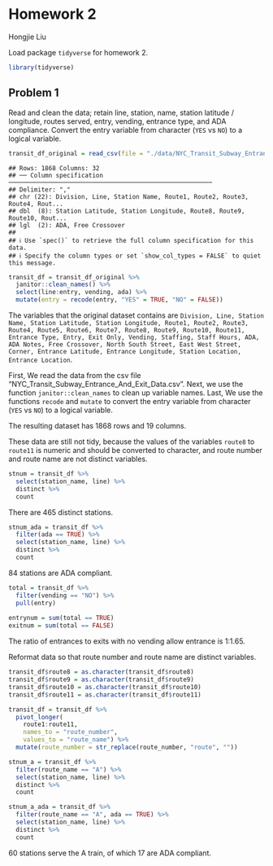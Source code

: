 Homework 2
================
Hongjie Liu

Load package `tidyverse` for homework 2.

``` r
library(tidyverse)
```

## Problem 1

Read and clean the data; retain line, station, name, station latitude /
longitude, routes served, entry, vending, entrance type, and ADA
compliance. Convert the entry variable from character (`YES` vs `NO`) to
a logical variable.

``` r
transit_df_original = read_csv(file = "./data/NYC_Transit_Subway_Entrance_And_Exit_Data.csv")
```

    ## Rows: 1868 Columns: 32
    ## ── Column specification ────────────────────────────────────────────────────────
    ## Delimiter: ","
    ## chr (22): Division, Line, Station Name, Route1, Route2, Route3, Route4, Rout...
    ## dbl  (8): Station Latitude, Station Longitude, Route8, Route9, Route10, Rout...
    ## lgl  (2): ADA, Free Crossover
    ## 
    ## ℹ Use `spec()` to retrieve the full column specification for this data.
    ## ℹ Specify the column types or set `show_col_types = FALSE` to quiet this message.

``` r
transit_df = transit_df_original %>% 
  janitor::clean_names() %>% 
  select(line:entry, vending, ada) %>% 
  mutate(entry = recode(entry, "YES" = TRUE, "NO" = FALSE))
```

The variables that the original dataset contains are
`Division, Line, Station Name, Station Latitude, Station Longitude, Route1, Route2, Route3, Route4, Route5, Route6, Route7, Route8, Route9, Route10, Route11, Entrance Type, Entry, Exit Only, Vending, Staffing, Staff Hours, ADA, ADA Notes, Free Crossover, North South Street, East West Street, Corner, Entrance Latitude, Entrance Longitude, Station Location, Entrance Location`.

First, We read the data from the csv file
“NYC_Transit_Subway_Entrance_And_Exit_Data.csv”. Next, we use the
function `janitor::clean_names` to clean up variable names. Last, We use
the functions `recode` and `mutate` to convert the entry variable from
character (`YES` vs `NO`) to a logical variable.

The resulting dataset has 1868 rows and 19 columns.

These data are still not tidy, because the values of the variables
`route8` to `route11` is numeric and should be converted to character,
and route number and route name are not distinct variables.

``` r
stnum = transit_df %>% 
  select(station_name, line) %>% 
  distinct %>% 
  count
```

There are 465 distinct stations.

``` r
stnum_ada = transit_df %>% 
  filter(ada == TRUE) %>% 
  select(station_name, line) %>% 
  distinct %>% 
  count
```

84 stations are ADA compliant.

``` r
total = transit_df %>% 
  filter(vending == "NO") %>% 
  pull(entry)
  
entrynum = sum(total == TRUE)
exitnum = sum(total == FALSE)
```

The ratio of entrances to exits with no vending allow entrance is
1:1.65.

Reformat data so that route number and route name are distinct
variables.

``` r
transit_df$route8 = as.character(transit_df$route8)
transit_df$route9 = as.character(transit_df$route9)
transit_df$route10 = as.character(transit_df$route10)
transit_df$route11 = as.character(transit_df$route11)

transit_df = transit_df %>% 
  pivot_longer(
    route1:route11,
    names_to = "route_number",
    values_to = "route_name") %>% 
  mutate(route_number = str_replace(route_number, "route", ""))
```

``` r
stnum_a = transit_df %>% 
  filter(route_name == "A") %>% 
  select(station_name, line) %>% 
  distinct %>% 
  count

stnum_a_ada = transit_df %>% 
  filter(route_name == "A", ada == TRUE) %>% 
  select(station_name, line) %>% 
  distinct %>% 
  count
```

60 stations serve the A train, of which 17 are ADA compliant.
